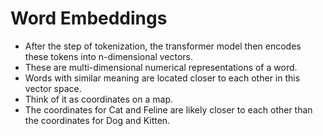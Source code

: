 # Word Embeddings
- After the step of tokenization, the transformer model then encodes these tokens into n-dimensional vectors. 
- These are multi-dimensional numerical representations of a word. 
- Words with similar meaning are located closer to each other in this vector space. 
- Think of it as coordinates on a map. 
- The coordinates for Cat and Feline are likely closer to each other than the coordinates for Dog and Kitten.